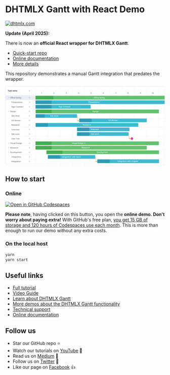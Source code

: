 # DHTMLX Gantt with React Demo

[![dhtmlx.com](https://img.shields.io/badge/made%20by-DHTMLX-blue)](https://dhtmlx.com/)

**Update (April 2025):**

There is now an **official React wrapper for DHTMLX Gantt**.

- [Quick-start repo](https://github.com/DHTMLX/react-gantt-quick-start)
- [Online documentation](https://docs.dhtmlx.com/gantt/web__react.html)
- [More details](https://dhtmlx.com/docs/products/dhtmlxGantt-for-React/)

This repository demonstrates a manual Gantt integration that predates the wrapper.

![DHTMLX Gantt with React Demo](https://raw.githubusercontent.com/DHTMLX/react-gantt-demo/master/gantt.png)

## How to start

### Online

[![Open in GitHub Codespaces](https://github.com/codespaces/badge.svg)](https://codespaces.new/DHTMLX/react-gantt-demo/) 

**Please note**, having clicked on this button, you open the **online demo. Don't worry about paying extra!** With GitHub's free plan, [you get 15 GB of storage and 120 hours of Codespaces use each month](https://docs.github.com/en/billing/managing-billing-for-github-codespaces/about-billing-for-github-codespaces#monthly-included-storage-and-core-hours-for-personal-accounts). This is more than enough to run our demo without any extra costs.

### On the local host 

```
yarn 
yarn start
```

## Useful links

- [Full tutorial](https://dhtmlx.com/blog/create-react-gantt-chart-component-dhtmlxgantt/)
- [Video Guide](https://www.youtube.com/watch?v=AVRHgXQ0g_k)
- [Learn about DHTMLX Gantt](https://dhtmlx.com/docs/products/dhtmlxGantt/)
- [More demos about the DHTMLX Gantt functionality](https://docs.dhtmlx.com/gantt/samples)
- [Technical support ](https://forum.dhtmlx.com/c/gantt)
- [Online  documentation](https://docs.dhtmlx.com/gantt/)

## Follow us

- Star our GitHub repo :star:
- Watch our tutorials on [YouTube](https://www.youtube.com/user/dhtmlx/videos) :eyes:
- Read us on [Medium](https://dhtmlx.medium.com) :newspaper:
- Follow us on [Twitter](https://twitter.com/dhtmlx) :feet:
- Like our page on [Facebook](https://www.facebook.com/dhtmlx/) :thumbsup:
